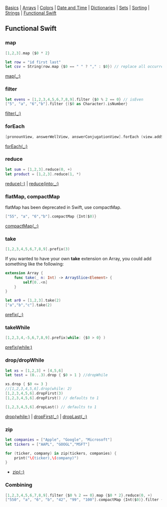 [Basics](README.md) | [Arrays](array.md) | [Colors](color.md) | [Date and Time](Dates/README.md) | [Dictionaries](dictionary.md) | [Sets](sets.md) | [Sorting](sorting.md) | [Strings](strings.md) | [Functional Swift](functional.md)

## Functional Swift

### map

```swift
[1,2,3].map {$0 * 2}

let row = "id first last"
let csv = String(row.map {$0 == " " ? "," : $0}) // replace all occurrences
```
[map(_:)](https://developer.apple.com/documentation/swift/sequence/3018373-map)


### filter

```swift
let evens = [1,2,3,4,5,6,7,8,9].filter {$0 % 2 == 0} // isEven
["5", "a", "6","b"].filter {($0 as Character).isNumber}
```

[filter(_:)](https://developer.apple.com/documentation/swift/sequence/3018365-filter)


### forEach

```swift
[pronounView, answerWellView, answerConjugationView].forEach (view.addSubview)
```

[forEach(_:)](https://developer.apple.com/documentation/swift/array/1689783-foreach)


### reduce

```swift
let sum = [1,2,3].reduce(0, +)
let product = [1,2,3].reduce(1, *)
```

[reduce(_:_:)](https://developer.apple.com/documentation/swift/array/2298686-reduce) | [reduce(into:_:)](https://developer.apple.com/documentation/swift/array/3126956-reduce)


### flatMap, compactMap

flatMap has been deprecated in Swift, use compactMap.

```swift
["55", "a", "6","b"].compactMap {Int($0)}
```

[compactMap(_:)](https://developer.apple.com/documentation/swift/sequence/2950916-compactmap)


### take


```swift
[1,2,3,4,5,6,7,8,9].prefix(3)
```

If you wanted to have your own **take** extension on Array, you could add something like the following:

```swift
extension Array {
    func take(_ n: Int) -> ArraySlice<Element> {
        self[0..<n]
    }
}

let ar0 = [1,2,3].take(2)
["a","b","c"].take(2)

```

[prefix(_:)](https://developer.apple.com/documentation/swift/sequence/3128808-prefix)


### takeWhile

```swift
[1,2,3,4,-5,6,7,8,9].prefix(while: {$0 > 0} )
```

[prefix(while:)](https://developer.apple.com/documentation/swift/sequence/3128810-prefix)

### drop/dropWhile

```swift
let xs = [1,2,3] + [4,5,6]
let test = (0...3).drop { $0 > 1 } //dropWhile

xs.drop { $0 <= 3 }
//[1,2,3,4,5,6].drop(while: 2)
[1,2,3,4,5,6].dropFirst(3)
[1,2,3,4,5,6].dropFirst() // defaults to 1

[1,2,3,4,5,6].dropLast() // defaults to 1

```

 [drop(while:)](https://developer.apple.com/documentation/swift/sequence/3128801-drop) | [dropFirst(_:)](https://developer.apple.com/documentation/swift/sequence/3128803-dropfirst) | [dropLast(_:)](https://developer.apple.com/documentation/swift/sequence/3128805-droplast)

### zip

```swift
let companies = ["Apple", "Google", "Microsoft"]
let tickers = ["AAPL", "GOOGL","MSFT"]

for (ticker, company) in zip(tickers, companies) {
    print("\(ticker),\(company)")
}
```

- [zip(_:_:)](https://developer.apple.com/documentation/swift/1541125-zip)


### Combining

```swift
[1,2,3,4,5,6,7,8,9].filter {$0 % 2 == 0}.map {$0 * 2}.reduce(0, +)
["550", "a", "6", "b", "42", "99", "100"].compactMap {Int($0)}.filter {$0 < 100}
```
